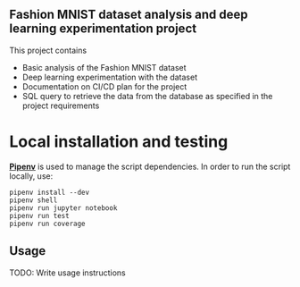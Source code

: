 ## Fashion MNIST dataset analysis and deep learning experimentation project

This project contains
- Basic analysis of the Fashion MNIST dataset
- Deep learning experimentation with the dataset
- Documentation on CI/CD plan for the project
- SQL query to retrieve the data from the database as specified in the project requirements

# Local installation and testing

[**Pipenv**](https://pipenv-es.readthedocs.io/es/latest/) is used to manage the script dependencies. In order to run the script locally, use:

```
pipenv install --dev
pipenv shell
pipenv run jupyter notebook
pipenv run test
pipenv run coverage
```
## Usage

TODO: Write usage instructions